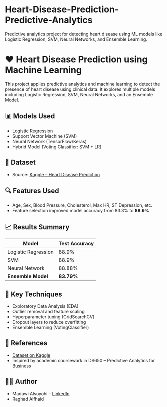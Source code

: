# Heart-Disease-Prediction-Predictive-Analytics
Predictive analytics project for detecting heart disease using ML models like Logistic Regression, SVM, Neural Networks, and Ensemble Learning.

# ❤️ Heart Disease Prediction using Machine Learning

This project applies predictive analytics and machine learning to detect the presence of heart disease using clinical data. It explores multiple models including Logistic Regression, SVM, Neural Networks, and an Ensemble Model.

## 📊 Models Used
- Logistic Regression
- Support Vector Machine (SVM)
- Neural Network (TensorFlow/Keras)
- Hybrid Model (Voting Classifier: SVM + LR)

## 🧪 Dataset
- Source: [Kaggle – Heart Disease Prediction](https://www.kaggle.com/datasets/thedevastator/predicting-heart-disease-risk-using-clinical-var)

## 🔍 Features Used
- Age, Sex, Blood Pressure, Cholesterol, Max HR, ST Depression, etc.
- Feature selection improved model accuracy from 83.3% to **88.9%**

## 📈 Results Summary

| Model                | Test Accuracy |
|---------------------|---------------|
| Logistic Regression | 88.9%         |
| SVM                 | 88.9%         |
| Neural Network      | 88.88%        |
| **Ensemble Model**  | **83.79%**    |

## 🚀 Key Techniques
- Exploratory Data Analysis (EDA)
- Outlier removal and feature scaling
- Hyperparameter tuning (GridSearchCV)
- Dropout layers to reduce overfitting
- Ensemble Learning (VotingClassifier)

## 📎 References
- [Dataset on Kaggle](https://www.kaggle.com/datasets/thedevastator/predicting-heart-disease-risk-using-clinical-var)
- Inspired by academic coursework in DS650 – Predictive Analytics for Business

## 👩‍💻 Author
- Madawi Alsoyohi – [LinkedIn](https://www.linkedin.com/in/madawi-alsoyohi-7134951a6)
- Raghad Alfhaid 
